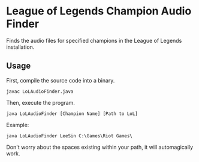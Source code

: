 # League of Legends Champion Audio Finder

Finds the audio files for specified champions in the League of Legends installation.

Usage
---

First, compile the source code into a binary.

	javac LoLAudioFinder.java

Then, execute the program.

	java LoLAudioFinder [Champion Name] [Path to LoL]

Example:

	java LoLAudioFinder LeeSin C:\Games\Riot Games\

Don't worry about the spaces existing within your path, it will automagically work.
